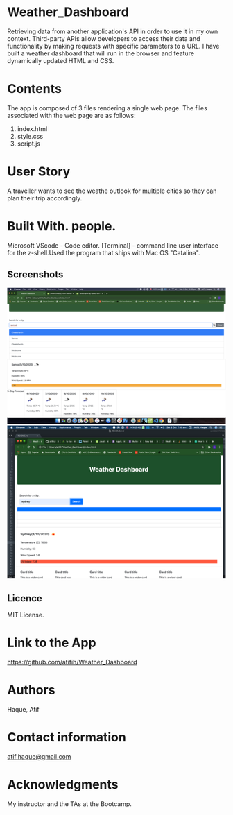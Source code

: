 # Weather_Dashboard
Retrieving data from another application's API in order to use it  in my own context. Third-party APIs allow developers to access their data and functionality by making requests with specific parameters to a URL. I have built a  weather dashboard that will run in the browser and feature dynamically updated HTML and CSS.

# Contents
The app is composed of 3 files rendering a single web page. The files associated with  the web page are as follows:

1. index.html 
2. style.css 
3. script.js

 # User Story
 A traveller wants to see the weathe outlook for multiple cities so they can plan their trip accordingly.

# Built With. people.

Microsoft VScode - Code editor.
[Terminal] - command line user interface for the z-shell.Used the program that ships with Mac OS "Catalina".

 ## Screenshots
![](images/Screenshot1.png)
![](images/Screenshot2.png)



## Licence
MIT License.

# Link to the App
https://github.com/atifih/Weather_Dashboard
# Authors
Haque, Atif

# Contact information
atif.haque@gmail.com

# Acknowledgments
My instructor and the TAs at the Bootcamp.
